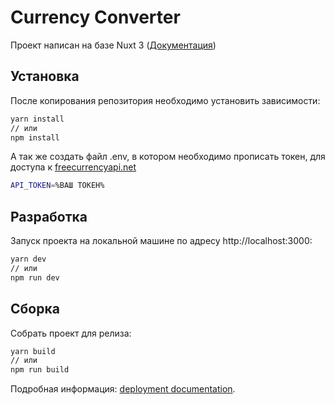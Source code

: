 # Currency Converter

Проект написан на базе Nuxt 3 ([Документация](https://v3.nuxtjs.org))

## Установка

После копирования репозитория необходимо установить зависимости:

```bash
yarn install
// или
npm install
```

А так же создать файл .env, в котором необходимо прописать токен, для доступа к [freecurrencyapi.net](https://freecurrencyapi.net/dashboard)

```bash
API_TOKEN=%ВАШ ТОКЕН%
```

## Разработка

Запуск проекта на локальной машине по адресу http://localhost:3000:

```bash
yarn dev
// или
npm run dev
```

## Сборка

Собрать проект для релиза:

```bash
yarn build
// или
npm run build
```

Подробная информация: [deployment documentation](https://v3.nuxtjs.org/docs/deployment).
